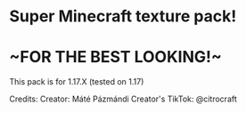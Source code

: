# Super Minecraft texture pack!
# ~FOR THE BEST LOOKING!~

This pack is for 1.17.X (tested on 1.17)

Credits:
Creator: Máté Pázmándi
Creator's TikTok: @citrocraft
